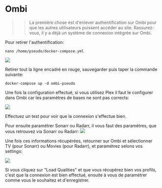 # Ombi

> > La première chose est d'enlever authentification sur Ombi pour que les autres utilisateurs puissent accéder au site.
Rassurez-vous, il y a déjà un système de connexion intégrée sur Ombi.

Pour retirer l'authentification:
```
nano /home/pseudo/docker-compose.yml
```
![](https://i.imgur.com/o33y2R1.png)

Retirer tout la ligne encadré en rouge, sauvegarder puis taper la commande suivante:

```
docker-compose up -d ombi-pseudo
```
Une fois la configuration effectué, si vous utilisez Plex il faut le configurer dans Ombi car les paramètres de bases ne sont pas corrects:

![](https://i.imgur.com/6oVRP24.png)

Effectuez un test pour voir que la connexion s'effectue bien.

Pour ensuite paramétrer Sonarr ou Radarr, il vous faut des paramètres, que vous retrouvez via Sonarr ou Radarr:
![](https://i.imgur.com/VtdFgKK.png)

Une fois ces informations récupérées, retourner sur Ombi et sélectionner TV (pour Sonarr) ou Movies (pour Radarr), et paramétrez selons vos settings:

![](https://i.imgur.com/OHnCvyj.png)

Si vous cliquez sur "Load Qualities" et que vous récupérez bien vos profils, c'est que la connexion est bien effectué, ensuite à vous de paramétrer comme vous le souhaitez et d'enregistrer.